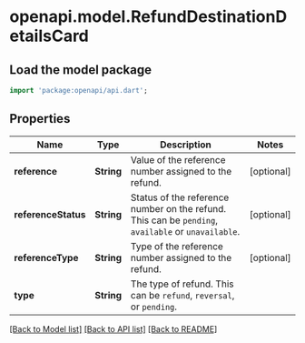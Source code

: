 # openapi.model.RefundDestinationDetailsCard

## Load the model package
```dart
import 'package:openapi/api.dart';
```

## Properties
Name | Type | Description | Notes
------------ | ------------- | ------------- | -------------
**reference** | **String** | Value of the reference number assigned to the refund. | [optional] 
**referenceStatus** | **String** | Status of the reference number on the refund. This can be `pending`, `available` or `unavailable`. | [optional] 
**referenceType** | **String** | Type of the reference number assigned to the refund. | [optional] 
**type** | **String** | The type of refund. This can be `refund`, `reversal`, or `pending`. | 

[[Back to Model list]](../README.md#documentation-for-models) [[Back to API list]](../README.md#documentation-for-api-endpoints) [[Back to README]](../README.md)


